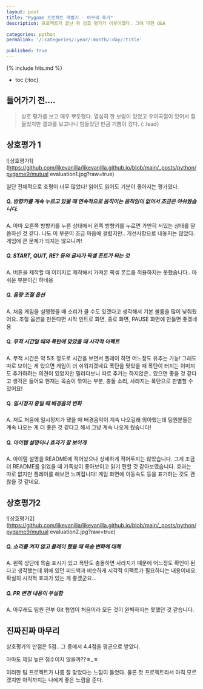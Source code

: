 ```yaml
---
layout: post
title: "Pygame 프로젝트 개발기 - 마무리 후기"
description: 프로젝트가 끝난 뒤 상호 평가가 이루어졌다. 그에 대한 Q&A

categories: python
permalink: '/:categories/:year/:month/:day/:title'

published: true
---
```

{% include hits.md %}


* toc
{:toc}


## 들어가기 전....
> 상호 평가를 보고 매우 뿌듯했다. 열심히 한 보람이 있었고 우여곡절이 있어서 힘들었지만 결과를 보고나니 힘들었던 만큼 기쁨이 컸다.
{:.lead}

## 상호평가 1
![상호평가1](https://github.com/likevanilla/likevanilla.github.io/blob/main/_posts/python/pygame9/mutual evaluation1.jpg?raw=true)

일단 전체적으로 호평이 너무 많았다! 읽어도 읽어도 기분이 좋아지는 평가였다.

##### Q. 방향키를 계속 누르고 있을 때 연속적으로 움직이는 움직임이 없어서 조금은 아쉬웠습니다.

A. 아마 오른쪽 방향키를 누른 상태에서 왼쪽 방향키를 누르면 가만히 서있는 상태를 말씀하신 것 같다. 나도 이 부분이 조금 마음에 걸렸지만.. 개선사항으로 내놓지는 않았다. 게임에 큰 문제가 되지는 않으니까! 

##### Q. START, QUIT, RE? 등의 글씨가 픽셀 폰트가 되는 것

A. 버튼을 제작할 때 이미지로 제작해서 가져온 픽셀 폰트를 적용하지는 못했습니다.. 아쉬운 부분이긴 하네용

##### Q. 음량 조절 옵션

A. 처음 게임을 실행했을 때 소리가 클 수도 있겠다고 생각해서 기본 볼륨을 많이 낮춰뒀어요. 조절 옵션을 만든다면 시작 인트로 화면, 종료 화면, PAUSE 화면에 만들면 좋겠네용

##### Q. 무적 시간일 때와 폭탄에 맞았을 때 시각적 이펙트

A. 무적 시간은 약 5초 정도로 시간을 보면서 플레이 하면 어느정도 유추는 가능! 그래도 따로 보이는 게 있으면 게임이 더 쉬워지겠네요
폭탄을 맞았을 때 폭탄이 터지는 이미지도 추가하려는 의견이 있었지만 밀리다보니 따로 추가는 하지않은.. 있으면 좋을 것 같다고 생각은 들어요
현재는 목숨이 깎이는 부분, 충돌 소리, 사라지는 폭탄으로 판별할 수 있어요!

##### Q. 일시정지 중일 때 배경음의 변화

A. 저도 처음에 일시정지가 됐을 때 배경음악이 계속 나오길래 의아했는데 팀원분들은 계속 나오는 게 더 좋은 것 같다고 해서 그냥 계속 나오게 뒀습니다!

##### Q. 아이템 설명이나 효과가 잘 보이게

A. 아이템 설명을 README에 적어놨으나 상세하게 적어두지는 않았습니다. 그게 조금 더 README를 읽었을 때 가독성이 좋아보이고 읽기 편할 것 같아보였습니다.
효과는 따로 없지만 플레이를 해보면 느껴집니다!
게임 화면에 이동속도 등을 표기하는 것도 괜찮을 것 같네요.

## 상호평가2
![상호평가2](https://github.com/likevanilla/likevanilla.github.io/blob/main/_posts/python/pygame9/mutual evaluation2.jpg?raw=true)

##### Q. 소리를 켜지 않고 플레이 했을 때 목숨 변화에 대해

A. 왼쪽 상단에 목숨 표시가 있고 폭탄도 충돌하면 사라지기 때문에 어느정도 확인이 된다고 생각했는데 위에 있던 피드백과 비슷하게 시각적 이펙트가 필요하다는 내용이네요.
확실히 시각적 효과가 있는 게 좋겠군요...

##### Q. PR 변경 내용이 부실함

A. 아무래도 팀원 전부 Git 협업이 처음이라 모든 것이 완벽하지는 못했던 것 같습니다.


## 진짜진짜 마무리

상호평가의 만점은 5점.. 그 중에서 4.4점을 평균으로 받았다.

아마도 제일 높은 점수이지 않을까??ㅎ_ㅎ

이러한 팀 프로젝트가 나름 잘 맞았다는 느낌이 들었다. 물론 첫 프로젝트라서 아직 모르겠지만 아직까지는 나에게 좋은 느낌을 준다.
